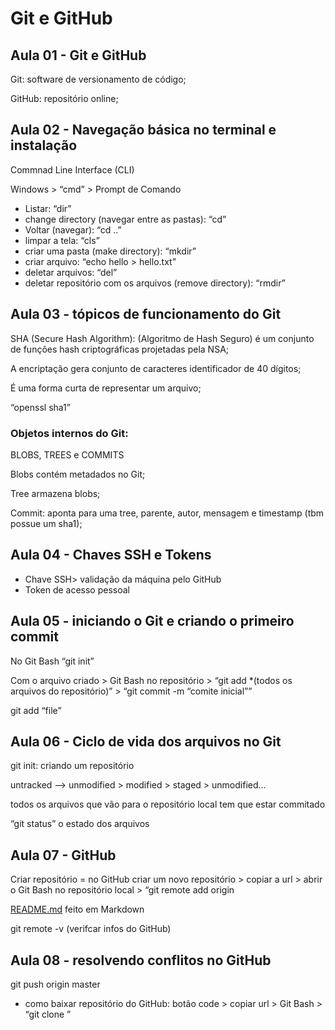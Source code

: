 # Git e GitHub

## Aula 01 - Git e GitHub

Git: software de versionamento de código;

GitHub: repositório online;

## Aula 02 - Navegação básica no terminal e instalação

Commnad Line Interface (CLI)

Windows > “cmd” > Prompt de  Comando

- Listar: “dir”
- change directory (navegar entre as pastas): “cd”
- Voltar (navegar): “cd ..”
- limpar a tela: “cls”
- criar uma pasta (make directory): “mkdir”
- criar arquivo: “echo hello > hello.txt”
- deletar arquivos: “del”
- deletar repositório com os arquivos (remove directory): “rmdir”

## Aula 03 - tópicos de funcionamento do Git

SHA (Secure Hash Algorithm): (Algoritmo de Hash Seguro) é um conjunto de funções hash criptográficas projetadas pela NSA;

A encriptação gera conjunto de caracteres identificador de 40 dígitos;

É uma forma curta de representar um arquivo;

“openssl sha1”

### Objetos internos do Git:

BLOBS, TREES e COMMITS

Blobs contém metadados no Git;

Tree armazena blobs;

Commit: aponta para uma tree, parente, autor, mensagem e timestamp (tbm possue um sha1);

## Aula 04 - Chaves SSH e Tokens

- Chave SSH> validação da máquina pelo GitHub
- Token de acesso pessoal

## Aula 05 - iniciando o Git e criando o primeiro commit

No Git Bash “git init”

Com o arquivo criado > Git Bash no repositório > “git add *(todos os arquivos do repositório)” > “git commit -m “comite inicial””

git add “file”

## Aula 06 - Ciclo de vida dos arquivos no Git

git init: criando um repositório

untracked —> unmodified > modified > staged > unmodified...

todos os arquivos que vão para o repositório local tem que estar commitado

“git status” o estado dos arquivos

## Aula 07 - GitHub

Criar repositório = no GitHub criar um novo repositório > copiar a url > abrir o Git Bash no repositório local > “git remote add origin <digitar a url>

[README.md](http://README.md) feito em Markdown

git remote -v (verifcar infos do GitHub)

## Aula 08 - resolvendo conflitos no GitHub

git push origin master

- como baixar repositório do GitHub: botão code > copiar url > Git Bash > “git clone <url>”